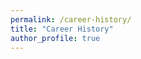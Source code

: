 ```yaml
---
permalink: /career-history/
title: "Career History"
author_profile: true
---
```


<div id="vis" style="width: 100%; height: 600px;"></div>

<script type="text/javascript">
document.addEventListener('DOMContentLoaded', function() {
    console.log('▶︎ career-history script start');
    console.log('vegaEmbed:', typeof vegaEmbed);
    
    const spec = {
        "$schema": "https://vega.github.io/schema/vega-lite/v6.json",
        "width": 1000,
        "height": 550,
        "padding": {"left": 20, "top": 10, "right": 10, "bottom": 10},
        "config": {
            "legend": {"disable": true}
        },
        "data": {
            "name": "myCV",
            "url": "https://raw.githubusercontent.com/ishibaki/ishibaki.github.io/refs/heads/master/_data/career.csv"
        },
        "transform": [
            {
                "window": [{"op": "row_number", "as": "row_index"}]
            },
            {
                "joinaggregate": [
                    {
                        "op": "count",
                        "field": "*",
                        "as": "content_num"
                    }
                ],
                "groupby": ["section"]
            },
            {
                "calculate": "datum.section === 'Institution' ? 0: datum.section === 'Education' ? 1: datum.section === 'Work History' ? 2: datum.section === 'Publications' ? 3: datum.section === 'Awards' ? 4: 5", 
                "as": "sectionID"
            },
            {
                "calculate": "datum.section === 'Institution' ? 0: datum.section === 'Education' ? -(+datum.order_id % 2)+1 + 1: datum.section === 'Work History' ? -(+datum.order_id % 2)+1 + 3: datum.section === 'Publications' ? (+datum.order_id-1) + 5: datum.section === 'Awards' ? (+datum.order_id-1) + 19: (+datum.order_id-1) + 26", 
                "as": "contentBase"
            },
            {
                "joinaggregate": [
                    {
                        "op": "min",
                        "field": "contentBase",
                        "as": "min_cBase"
                    },
                    {
                        "op": "max",
                        "field": "contentBase",
                        "as": "max_cBase"
                    }
                ],
                "groupby": ["section"]
            },
            {
                "calculate": "+datum.max_cBase + 1",
                "as": "max_cBase"
            },
            {
                "calculate": "-(+datum.min_cBase + +datum.max_cBase)/2",
                "as": "sectionBase"
            },
            {
                "calculate": "datum.end != null && datum.end != '' ? (datum.start + datum.end)/2 : datum.start",
                "as": "midpoint"
            },
            {
                "calculate": "(datum.end === null || datum.end === '') ? -datum.contentBase - 0.6 : -datum.contentBase",
                "as": "y"
            },
            {
                "calculate": "-datum.contentBase-1",
                "as": "y2"
            },
            {
                "calculate": "(datum.y + datum.y2)/2-0.2",
                "as": "y_midpoint"
            }
        ],
        "layer": [
            {
                "description": "Section backgrounds",
                "transform": [
                    {
                        "aggregate": [
                            {
                                "op": "min", "field": "contentBase", "as": "bgY"
                            },
                            {
                                "op": "max", "field": "contentBase", "as": "bgY2"
                            }
                        ],
                        "groupby": ["section"]
                    },
                    {"calculate": "-datum.bgY", "as": "bgY"},
                    {"calculate": "-datum.bgY2-1", "as": "bgY2"}
                ],
                "mark": {"type": "rect", "opacity": 0.5, "stroke": null, "strokeWidth": 1},
                "encoding": {
                    "x": {"value": 0},
                    "x2": {"value": 1000},
                    "y": {"field": "bgY", "type": "quantitative"},
                    "y2": {"field": "bgY2", "type": "quantitative"},
                    "color": {"field": "section", "type": "nominal", "scale": {"range": ["#e1f5fe", "#f3e5f5", "#e8f5e8", "#fff3e0", "#ffebee"]}}
                }
            },
            {
                "description": "Section labels",
                "transform": [
                    {"aggregate": [{"op": "mean", "field": "sectionBase", "as": "labelY"}], "groupby": ["section"]}
                ],
                "mark": {"type": "text", "align": "right", "baseline": "middle", "fontSize": 12, "fontWeight": "bold", "dx": -10},
                "encoding": {
                    "x": {"value": 0},
                    "y": {"field": "labelY", "type": "quantitative"},
                    "text": {"field": "section", "type": "nominal"}
                }
            },
            {
                "description": "Period events (rectangles)",
                "transform": [{"filter": "datum.end != null && datum.end != ''"}],
                "mark": {"type": "rect", "stroke": "#000", "strokeWidth": 1},
                "encoding": {
                    "x": {"field": "start", "type": "temporal", "title": "Year"},
                    "x2": {"field": "end", "type": "temporal"},
                    "y": {"field": "y", "type": "quantitative"},
                    "y2": {"field": "y2", "type": "quantitative"},
                    "color": {
                        "field": "section",
                        "type": "nominal",
                        "scale": {"range": ["#90caf9", "#ce93d8", "#a5d6a7", "#ffcc02", "#ffab91"]}
                    },
                    "tooltip": [
                        {"field": "title", "type": "nominal"},
                        {"field": "start", "type": "temporal", "format": "%Y-%m-%d"},
                        {"field": "end", "type": "temporal", "format": "%Y-%m-%d"}
                    ]
                }
            },
            {
                "description": "Period event labels",
                "transform": [{"filter": "datum.end != null && datum.end != ''"}],
                "mark": {"type": "text", "align": "center", "baseline": "center", "fontSize": 9},
                "encoding": {
                    "x": {"field": "midpoint", "type": "temporal"},
                    "y": {"field": "y_midpoint", "type": "quantitative"},
                    "text": {"field": "title", "type": "nominal"}
                }
            },
            {
                "description": "Point events, Publication",
                "transform": [{"filter": "(datum.end === null || datum.end === '') && datum.section === 'Publications'"}],
                "mark": {"type": "point", "size": 100, "strokeWidth": 2},
                "encoding": {
                    "x": {"field": "start", "type": "temporal"},
                    "y": {"field": "y", "type": "quantitative"},
                    "shape": {
                        "condition": {"test": "datum.crit === 'true'", "value": "diamond"},
                        "value": "circle"
                    },
                    "color": {
                        "condition": {"test": "datum.crit === 'true'", "value": "#f00"},
                        "value": "#00f"
                    },
                    "stroke": {
                        "condition": {"test": "datum.crit === 'true'", "value": "#f00"},
                        "value": "#000"
                    },
                    "tooltip": [
                        {"field": "title", "type": "nominal"},
                        {"field": "start", "type": "temporal", "format": "%Y-%m-%d"},
                        {"field": "url", "type":"nominal"}
                    ]
                }
            },
            {
                "description": "Point event labels, Publication",
                "transform": [{"filter": "(datum.end === null || datum.end === '') && datum.section === 'Publications'"}],
                "mark": {"type": "text", "align": "right", "baseline": "middle", "fontSize": 8, "dx": -8},
                "encoding": {
                    "x": {"field": "start", "type": "temporal"},
                    "y": {"field": "y", "type": "quantitative"},
                    "text": {"field": "title", "type": "nominal"},
                    "href": {
                        "condition": {
                            "test": "datum.url != null && datum.url != ''",
                            "field": "url",
                            "type": "nominal"
                        }
                    }
                }
            },
            {
                "description": "Point events, Awards",
                "transform": [{"filter": "(datum.end === null || datum.end === '') && datum.section === 'Awards'"}],
                "mark": {"type": "point", "size": 100, "strokeWidth": 2},
                "encoding": {
                    "x": {"field": "start", "type": "temporal"},
                    "y": {"field": "y", "type": "quantitative"},
                    "shape": {
                        "value": "square"
                    },
                    "stroke": {
                        "value": "#000"
                    },
                    "tooltip": [
                        {"field": "title", "type": "nominal"},
                        {"field": "start", "type": "temporal", "format": "%Y-%m-%d"},
                        {"field": "url"}
                    ]
                }
            },
            {
                "description": "Point event labels, Awards",
                "transform": [{"filter": "(datum.end === null || datum.end === '') && datum.section === 'Awards'"}],
                "mark": {"type": "text", "align": "right", "baseline": "middle", "fontSize": 8, "dx": -8},
                "encoding": {
                    "x": {"field": "start", "type": "temporal"},
                    "y": {"field": "y", "type": "quantitative"},
                    "text": {"field": "title", "type": "nominal"},
                    "href": {
                        "condition": {
                            "test": "datum.url != null && datum.url != ''",
                            "field": "url",
                            "type": "nominal"
                        }
                    }
                }
            },
            {
                "description": "Point events, Funding",
                "transform": [{"filter": "(datum.end === null || datum.end === '') && datum.section === 'Funding'"}],
                "mark": {"type": "point", "size": 100, "strokeWidth": 2},
                "encoding": {
                    "x": {"field": "start", "type": "temporal"},
                    "y": {"field": "y", "type": "quantitative"},
                    "shape": {
                        "value": "triangle"
                    },
                    "stroke": {
                        "value": "#000"
                    },
                    "tooltip": [
                        {"field": "title", "type": "nominal"},
                        {"field": "start", "type": "temporal", "format": "%Y-%m-%d"}
                    ]
                }
            },
            {
                "description": "Point event labels, Funding",
                "transform": [{"filter": "(datum.end === null || datum.end === '') && datum.section === 'Funding'"}],
                "mark": {"type": "text", "align": "right", "baseline": "middle", "fontSize": 8, "dx": -8},
                "encoding": {
                    "x": {"field": "start", "type": "temporal"},
                    "y": {"field": "y", "type": "quantitative"},
                    "text": {"field": "title", "type": "nominal"}
                }
            }
        ],
        "encoding": {
            "x": {
                "field": "start",
                "type": "temporal",
                "scale": {
                    "domain": ["2009-12-31", "2028-01-01"]
                },
                "axis": {"format": "%Y"}
            },
            "y": {
                "field": "y",
                "type": "quantitative",
                "scale": {
                    "domain": {
                        "data": "myCV",
                        "field": "y"
                    }
                },
                "axis": {
                    "ticks": false,
                    "labels": false,
                    "domain": false,
                    "title": false,
                    "grid": false
                }
            }
        }
    };
    
    vegaEmbed('#vis', spec, {
        renderer: 'svg', 
        actions: false
    }).then(function(result) {
        console.log('✅ Vega-Lite chart rendered successfully');
    }).catch(function(error) {
        console.error('❌ Error rendering chart:', error);
    });
});
</script>
